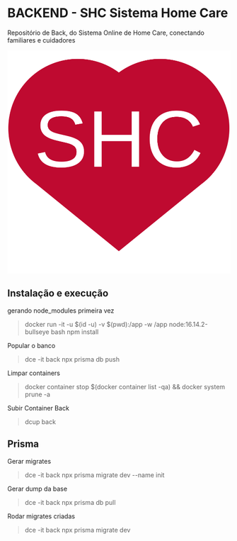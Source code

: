 
# BACKEND - SHC Sistema Home Care

Repositório de Back, do Sistema Online de Home Care, conectando familiares e cuidadores


![Alt text](img/logo.svg)

## Instalação e execução

gerando node_modules primeira vez
> docker run -it -u $(id -u) -v $(pwd):/app -w /app node:16.14.2-bullseye bash
> npm install

Popular o banco
> dce -it back npx prisma db push

Limpar containers

> docker container stop $(docker container list -qa) && docker system prune -a

Subir Container Back
> dcup back


## Prisma

Gerar migrates
> dce -it back npx prisma migrate dev --name init

Gerar dump da base
> dce -it back npx prisma db pull

Rodar migrates criadas
> dce -it back npx prisma migrate dev